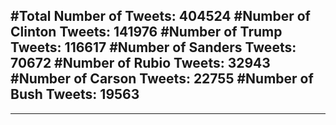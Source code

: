 #Total Number of Tweets: 404524 
#Number of Clinton Tweets: 141976
#Number of Trump Tweets: 116617
#Number of Sanders Tweets: 70672
#Number of Rubio Tweets: 32943
#Number of Carson Tweets: 22755
#Number of Bush Tweets: 19563
---
---
